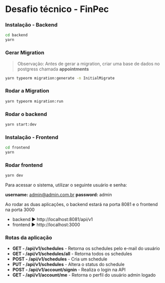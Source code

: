 # Desafio técnico - FinPec

### Instalação - Backend

```bash
cd backend
yarn
```

### Gerar Migration

> Observação: Antes de gerar a migration, criar uma base de dados no postgress chamada **appointments**
> 

```bash
yarn typeorm migration:generate -n InitialMigrate
```

### Rodar a Migration

```bash
yarn typeorm migration:run
```

### Rodar o backend

```bash
yarn start:dev
```

### Instalação - Frontend

```bash
cd frontend
yarn
```

### Rodar frontend

```bash
yarn dev
```

Para acessar o sistema, utilizar o seguinte usuário e senha:

**username:** admin@admin.com.br
**password:** admin

Ao rodar as duas aplicações, o backend estará na porta 8081 e o frontend na porta 3000
- backend ► http://localhost:8081/api/v1
- frontend ► http://localhost:3000

### Rotas da aplicação

- **GET - /api/v1/schedules** - Retorna os schedules pelo e-mail do usuário
- **GET - /api/v1/schedules/all** - Retorna todos os schedules
- **POST - /api/v1/schedules** - Cria um schedule
- **PUT - /api/v1/schedules** - Altera o status do schedule
- **POST - /api/v1/account/signin** - Realiza o login na API
- **GET - /api/v1/account/me** - Retorna o perfil do usuário admin logado
